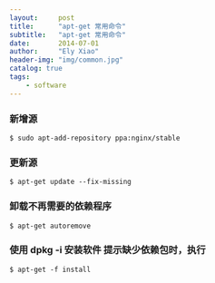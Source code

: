 ```yaml
---
layout:     post
title:      "apt-get 常用命令"
subtitle:   "apt-get 常用命令"
date:       2014-07-01
author:     "Ely Xiao"
header-img: "img/common.jpg"
catalog: true
tags:
    - software
---
```


### 新增源
    $ sudo apt-add-repository ppa:nginx/stable
### 更新源
    $ apt-get update --fix-missing
### 卸载不再需要的依赖程序
    $ apt-get autoremove
### 使用 dpkg -i 安装软件 提示缺少依赖包时，执行
    $ apt-get -f install
